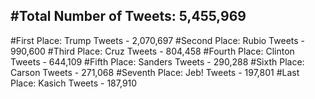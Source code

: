 #Total Number of Tweets: 5,455,969 
---
#First Place: Trump Tweets - 2,070,697
#Second Place: Rubio Tweets - 990,600
#Third Place: Cruz Tweets - 804,458
#Fourth Place: Clinton Tweets - 644,109
#Fifth Place: Sanders Tweets - 290,288
#Sixth Place: Carson Tweets - 271,068
#Seventh Place: Jeb! Tweets - 197,801
#Last Place: Kasich Tweets - 187,910
